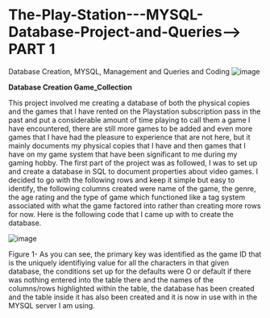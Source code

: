 # The-Play-Station---MYSQL-Database-Project-and-Queries--> PART 1
Database Creation, MYSQL, Management and Queries and Coding
![image](https://github.com/insights000/The-Play-Station---MYSQL-Database-Project-and-Queries-/assets/150028138/35aa1291-1412-47ff-aad6-c598eac156bb)


**Database Creation Game_Collection**

This project involved me creating a database of both the physical copies and the games that I have rented on the Playstation subscription pass in the past and put a considerable amount of time playing to call them a game I have encountered, there are still more games to be added and even more games that I have had the pleasure to experience that are not here, but it mainly documents my physical copies that I have and then games that I have on my game system that have been significant to me during my gaming hobby. The first part of the project was as followed, I was to set up and create a database in SQL to document properties about video games. I decided to go with the following rows and keep it simple but easy to identify, the following columns created were name of the game, the genre, the age rating and the type of game which functioned like a tag system associated with what the game factored into rather than creating more rows for now. Here is the following code that I came up with to create the database.

![image](https://github.com/insights000/The-Play-Station---MYSQL-Database-Project-and-Queries-/assets/150028138/3b72c016-8c06-4cf0-ad2d-c8f01dc78cb7)

Figure 1- As you can see, the primary key was identified as the game ID that is the uniquely identifiying value for all the characters in that given database, the conditions set up for the defaults were O or default if there was nothing entered into the table there and the names of the columns/rows highlighted within the table, the database has been created and the table inside it has also been created and it is now in use with in the MYSQL server I am using.


